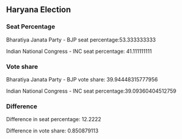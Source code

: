## Haryana Election

### Seat Percentage
Bharatiya Janata Party - BJP seat percentage:53.333333333

Indian National Congress - INC seat percentage: 41.111111111

### Vote share
Bharatiya Janata Party - BJP vote share: 39.94448315777956

Indian National Congress - INC seat percentage:39.09360404512759


### Difference
Difference in seat percentage: 12.2222

Difference in vote share: 0.850879113
